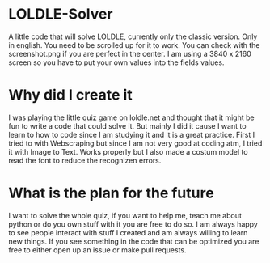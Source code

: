 # LOLDLE-Solver
A little code that will solve LOLDLE, currently only the classic version.
Only in english. You need to be scrolled up for it to work.
You can check with the screenshot.png if you are perfect in the center.
I am using a 3840 x 2160 screen so you have to put your own values into the fields values.

# Why did I create it
I was playing the little quiz game on loldle.net and thought that it might be fun to write a code that could solve it.
But mainly I did it cause I want to learn to how to code since I am studying it and it is a great practice. 
First I tried to with Webscraping but since I am not very good at coding atm, I tried it with Image to Text. 
Works properly but I also made a costum model to read the font to reduce the recognizen errors.

# What is the plan for the future
I want to solve the whole quiz, if you want to help me, teach me about python or do you own stuff with it you are free to do so.
I am always happy to see people interact with stuff I created and am always willing to learn new things.
If you see something in the code that can be optimized you are free to either open up an issue or make pull requests.
